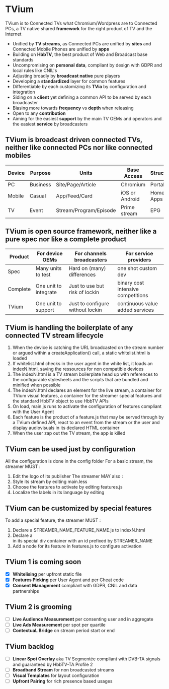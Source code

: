 # TVium
TVium is to Connected TVs what Chromium/Wordpress are to Connected PCs, a TV native shared **framework** for the right product of TV and the Internet
* Unified by **TV streams**, as Connected PCs are unified by **sites** and Connected Mobile Phones are unified by **apps**
* Building on **HbbTV**, the best product of Web and Broadcast base standards
* Uncompromising on **personal data**, compliant by design with GDPR and local rules like CNIL's 
* Adjusting broadly by **broadcast native** pure players  
* Developing a **standardized** layer for common features
* Differentiable by each customizing its **TVia** by configuration and integration
* Siding on a **client** yet defining a common API to be served by each broadcaster
* Biasing more towards **frequency** vs **depth** when releasing
* Open to any **contribution** 
* Aiming for the easiest **support** by the main TV OEMs and operators and the easiest **service** by broadcasters

## TVium is broadcast driven connected TVs, neither like connected PCs nor like connected mobiles

| Device  | Purpose | Units                | Base Access  | Structure | Prime Discovery | Second discovery |    
| --------| ------- |----------------------|---------|---------|-----------------|------------|
| PC      | Business| Site/Page/Article    | Chromium | Portal  | Links           | Search     |
| Mobile  | Casual  | App/Feed/Card        | iOS or Android     | Home Apps    | Store           | Feed       |
| TV      | Event   | Stream/Program/Episode  | Prime stream | EPG    | Remote Zapping     | ?       |

## TVium is open source framework, neither like a pure spec nor like a complete product

| Product | For device OEMs | For channels broadcasters | For service providers | 
|---------|---------------------------|---------------------------------|--------------------|
| Spec    | Many units to test | Hard on (many) differences    | one shot custom dev |
| Complete | One unit to integrate | Just to use but risk of lockin | binary cost intensive competitions |
| TVium | One unit to support | Just to configure without lockin | continuous value added services |

## TVium is handling the boilerplate of any connected TV stream lifecycle
1. When the device is catching the URL broadcasted on the stream number or argued within a createApplication() call, a static whitelist.html is loaded
2. If whitelist.html checks in the user agent in the white list, it loads an indexN.html, saving the ressources for non compatible devices
3. The indexN.html is a TV stream boilerplate head up with references to the configurable stylesheets and the scripts that are bundled and minified when possible
4. The indexN.html declares an element for the live stream, a container for TVium visual features, a container for the streamer special features and the standard HbbTV object to use HbbTV APIs
5. On load, main.js runs to activate the configuration of features compliant with the User Agent
6. Each feature is the product of a feature.js that may be served through by a TVium defined API, react to an event from the stream or the user and display audiovisuals in its declared HTML container
7. When the user zap out the TV stream, the app is killed

## TVium can be used just by configuration
All the configuration is done in the config folder
For a basic stream, the streamer MUST : 
1. Edit the logo of its publisher
The streamer MAY also : 
1. Style its stream by editing main.less
2. Choose the features to activate by editing features.js
3. Localize the labels in its language by editing 

## TVium can be customized by special features
To add a special feature, the streamer MUST :
1. Declare a STREAMER_NAME_FEATURE_NAME.js to indexN.html
2. Declare a <div> in its special div container with an id prefixed by STREAMER_NAME
3. Add a node for its feature in features.js to configure activation

## TVium 1 is coming soon 
- [x] **Whitelising** per upfront static file
- [x] **Features Picking** per User Agent and per Cheat code
- [x] **Consent Management** compliant with GDPR, CNIL and data partnerships 

## TVium 2 is grooming
- [ ] **Live Audience Measurement** per consenting user and in aggregate
- [ ] **Live Ads Measurement** per spot per quartile  
- [ ] **ContextuaL Bridge** on stream period start or end

## TVium backlog
- [ ] **Linear Spot Overlay** aka TV Segmentée compliant with DVB-TA signals and guaranteed by HbbTV-TA Profile 2 
- [ ] **Broadband Stream** for non broadcasted streams 
- [ ] **Visual Templates** for layout configuration
- [ ] **Upfront Pairing** for rich presence based usages
